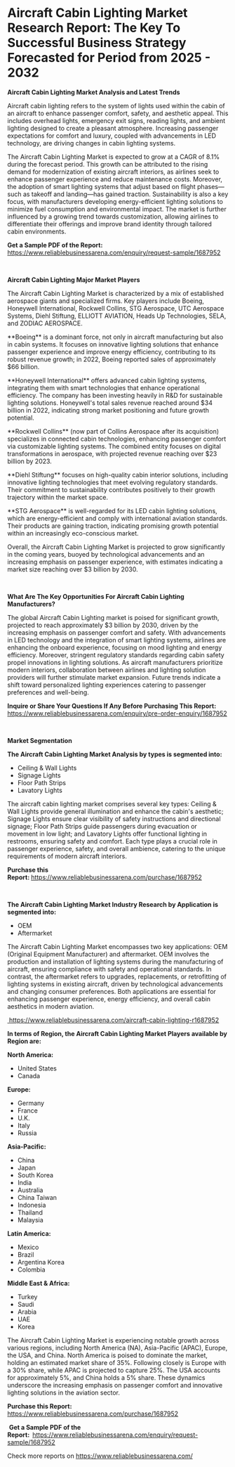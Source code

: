 <p><h1>Aircraft Cabin Lighting Market Research Report: The Key To Successful Business Strategy Forecasted for Period from 2025 - 2032</h1></p><p><strong>Aircraft Cabin Lighting Market Analysis and Latest Trends</strong></p>
<p><p>Aircraft cabin lighting refers to the system of lights used within the cabin of an aircraft to enhance passenger comfort, safety, and aesthetic appeal. This includes overhead lights, emergency exit signs, reading lights, and ambient lighting designed to create a pleasant atmosphere. Increasing passenger expectations for comfort and luxury, coupled with advancements in LED technology, are driving changes in cabin lighting systems.</p><p>The Aircraft Cabin Lighting Market is expected to grow at a CAGR of 8.1% during the forecast period. This growth can be attributed to the rising demand for modernization of existing aircraft interiors, as airlines seek to enhance passenger experience and reduce maintenance costs. Moreover, the adoption of smart lighting systems that adjust based on flight phases—such as takeoff and landing—has gained traction. Sustainability is also a key focus, with manufacturers developing energy-efficient lighting solutions to minimize fuel consumption and environmental impact. The market is further influenced by a growing trend towards customization, allowing airlines to differentiate their offerings and improve brand identity through tailored cabin environments.</p></p>
<p><strong>Get a Sample PDF of the Report:&nbsp;</strong> <a href="https://www.reliablebusinessarena.com/enquiry/request-sample/1687952?utm_campaign=1892&utm_medium=2&utm_source=Github&utm_content=ia&utm_term=19022025&utm_id=aircraft-cabin-lighting">https://www.reliablebusinessarena.com/enquiry/request-sample/1687952</a></p>
<p>&nbsp;</p>
<p><strong>Aircraft Cabin Lighting Major Market Players</strong></p>
<p><p>The Aircraft Cabin Lighting Market is characterized by a mix of established aerospace giants and specialized firms. Key players include Boeing, Honeywell International, Rockwell Collins, STG Aerospace, UTC Aerospace Systems, Diehl Stiftung, ELLIOTT AVIATION, Heads Up Technologies, SELA, and ZODIAC AEROSPACE.</p><p>**Boeing** is a dominant force, not only in aircraft manufacturing but also in cabin systems. It focuses on innovative lighting solutions that enhance passenger experience and improve energy efficiency, contributing to its robust revenue growth; in 2022, Boeing reported sales of approximately $66 billion.</p><p>**Honeywell International** offers advanced cabin lighting systems, integrating them with smart technologies that enhance operational efficiency. The company has been investing heavily in R&D for sustainable lighting solutions. Honeywell's total sales revenue reached around $34 billion in 2022, indicating strong market positioning and future growth potential.</p><p>**Rockwell Collins** (now part of Collins Aerospace after its acquisition) specializes in connected cabin technologies, enhancing passenger comfort via customizable lighting systems. The combined entity focuses on digital transformations in aerospace, with projected revenue reaching over $23 billion by 2023.</p><p>**Diehl Stiftung** focuses on high-quality cabin interior solutions, including innovative lighting technologies that meet evolving regulatory standards. Their commitment to sustainability contributes positively to their growth trajectory within the market space.</p><p>**STG Aerospace** is well-regarded for its LED cabin lighting solutions, which are energy-efficient and comply with international aviation standards. Their products are gaining traction, indicating promising growth potential within an increasingly eco-conscious market.</p><p>Overall, the Aircraft Cabin Lighting Market is projected to grow significantly in the coming years, buoyed by technological advancements and an increasing emphasis on passenger experience, with estimates indicating a market size reaching over $3 billion by 2030.</p></p>
<p>&nbsp;</p>
<p><strong>What Are The Key Opportunities For Aircraft Cabin Lighting Manufacturers?</strong></p>
<p><p>The global Aircraft Cabin Lighting market is poised for significant growth, projected to reach approximately $3 billion by 2030, driven by the increasing emphasis on passenger comfort and safety. With advancements in LED technology and the integration of smart lighting systems, airlines are enhancing the onboard experience, focusing on mood lighting and energy efficiency. Moreover, stringent regulatory standards regarding cabin safety propel innovations in lighting solutions. As aircraft manufacturers prioritize modern interiors, collaboration between airlines and lighting solution providers will further stimulate market expansion. Future trends indicate a shift toward personalized lighting experiences catering to passenger preferences and well-being.</p></p>
<p><strong>Inquire or Share Your Questions If Any Before Purchasing This Report:</strong> <a href="https://www.reliablebusinessarena.com/enquiry/pre-order-enquiry/1687952?utm_campaign=1892&utm_medium=2&utm_source=Github&utm_content=ia&utm_term=19022025&utm_id=aircraft-cabin-lighting">https://www.reliablebusinessarena.com/enquiry/pre-order-enquiry/1687952</a></p>
<p>&nbsp;</p>
<p><strong>Market Segmentation</strong></p>
<p><strong>The Aircraft Cabin Lighting Market Analysis by types is segmented into:</strong></p>
<p><ul><li>Ceiling & Wall Lights</li><li>Signage Lights</li><li>Floor Path Strips</li><li>Lavatory Lights</li></ul></p>
<p><p>The aircraft cabin lighting market comprises several key types: Ceiling & Wall Lights provide general illumination and enhance the cabin's aesthetic; Signage Lights ensure clear visibility of safety instructions and directional signage; Floor Path Strips guide passengers during evacuation or movement in low light; and Lavatory Lights offer functional lighting in restrooms, ensuring safety and comfort. Each type plays a crucial role in passenger experience, safety, and overall ambience, catering to the unique requirements of modern aircraft interiors.</p></p>
<p><strong>Purchase this Report:&nbsp;</strong><a href="https://www.reliablebusinessarena.com/purchase/1687952?utm_campaign=1892&utm_medium=2&utm_source=Github&utm_content=ia&utm_term=19022025&utm_id=aircraft-cabin-lighting">https://www.reliablebusinessarena.com/purchase/1687952</a></p>
<p>&nbsp;</p>
<p><strong>The Aircraft Cabin Lighting Market Industry Research by Application is segmented into:</strong></p>
<p><ul><li>OEM</li><li>Aftermarket</li></ul></p>
<p><p>The Aircraft Cabin Lighting Market encompasses two key applications: OEM (Original Equipment Manufacturer) and aftermarket. OEM involves the production and installation of lighting systems during the manufacturing of aircraft, ensuring compliance with safety and operational standards. In contrast, the aftermarket refers to upgrades, replacements, or retrofitting of lighting systems in existing aircraft, driven by technological advancements and changing consumer preferences. Both applications are essential for enhancing passenger experience, energy efficiency, and overall cabin aesthetics in modern aviation.</p></p>
<p><a href="https://www.reliablebusinessarena.com/aircraft-cabin-lighting-r1687952?utm_campaign=1892&utm_medium=2&utm_source=Github&utm_content=ia&utm_term=19022025&utm_id=aircraft-cabin-lighting">&nbsp;https://www.reliablebusinessarena.com/aircraft-cabin-lighting-r1687952</a></p>
<p><strong>In terms of Region, the Aircraft Cabin Lighting Market Players available by Region are:</strong></p>
<p>
    <p> <strong> North America: </strong>
        <ul>
            <li>United States</li>
            <li>Canada</li>
        </ul>
        </p> 
    <p> <strong> Europe: </strong>
        <ul>
            <li>Germany</li>
            <li>France</li>
            <li>U.K.</li>
            <li>Italy</li>
            <li>Russia</li>
        </ul>
        </p> 
    <p> <strong> Asia-Pacific: </strong>
        <ul>
            <li>China</li>
            <li>Japan</li>
            <li>South Korea</li>
            <li>India</li>
            <li>Australia</li>
            <li>China Taiwan</li>
            <li>Indonesia</li>
            <li>Thailand</li>
            <li>Malaysia</li>
        </ul>
        </p> 
    <p> <strong> Latin America: </strong>
        <ul>
            <li>Mexico</li>
            <li>Brazil</li>
            <li>Argentina Korea</li>
            <li>Colombia</li>
        </ul>
        </p> 
    <p> <strong> Middle East & Africa: </strong>
        <ul>
            <li>Turkey</li>
            <li>Saudi</li>
            <li>Arabia</li>
            <li>UAE</li>
            <li>Korea</li>
        </ul>
    </p>
    </p>
<p><p>The Aircraft Cabin Lighting Market is experiencing notable growth across various regions, including North America (NA), Asia-Pacific (APAC), Europe, the USA, and China. North America is poised to dominate the market, holding an estimated market share of 35%. Following closely is Europe with a 30% share, while APAC is projected to capture 25%. The USA accounts for approximately 5%, and China holds a 5% share. These dynamics underscore the increasing emphasis on passenger comfort and innovative lighting solutions in the aviation sector.</p></p>
<p><strong>Purchase this Report: </strong><a href="https://www.reliablebusinessarena.com/purchase/1687952?utm_campaign=1892&utm_medium=2&utm_source=Github&utm_content=ia&utm_term=19022025&utm_id=aircraft-cabin-lighting">https://www.reliablebusinessarena.com/purchase/1687952</a></p>
<p>&nbsp;<strong>Get a Sample PDF of the Report:&nbsp;&nbsp;</strong><a href="https://www.reliablebusinessarena.com/enquiry/request-sample/1687952?utm_campaign=1892&utm_medium=2&utm_source=Github&utm_content=ia&utm_term=19022025&utm_id=aircraft-cabin-lighting">https://www.reliablebusinessarena.com/enquiry/request-sample/1687952</a></p>
<p><strong></strong></p>
<p>Check more reports on <a href="https://www.reliablebusinessarena.com/?utm_campaign=1892&utm_medium=2&utm_source=Github&utm_content=ia&utm_term=19022025&utm_id=aircraft-cabin-lighting">https://www.reliablebusinessarena.com/</a></p>